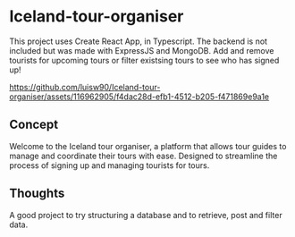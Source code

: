 # Iceland-tour-organiser

This project uses Create React App, in Typescript. The backend is not included but was made with ExpressJS and MongoDB.
Add and remove tourists for upcoming tours or filter existsing tours to see who has signed up!

https://github.com/luisw90/Iceland-tour-organiser/assets/116962905/f4dac28d-efb1-4512-b205-f471869e9a1e



## Concept

Welcome to the Iceland tour organiser, a platform that allows tour guides to manage and coordinate their tours with ease. Designed to streamline the process of signing up and managing tourists for tours.

## Thoughts

A good project to try structuring a database and to retrieve, post and filter data.
